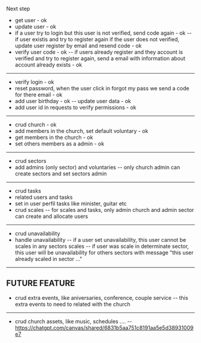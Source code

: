 Next step

- get user - ok
- update user - ok
- if a user try to login but this user is not verified, send code again - ok
  -- if user existis and try to register again if the user does not verified, update user register by email and resend code - ok
- verify user code - ok
  -- if users already register and they account is verified and try to register again, send a email with information about account already exists - ok

---

- verify login - ok
- reset password, when the user click in forgot my pass we send a code for there email - ok
- add user birthday - ok
  -- update user data - ok
- add user id in requests to verify permissions - ok

---

- crud church - ok
- add members in the church, set default voluntary - ok
- get members in the church - ok
- set others members as a admin - ok

---

- crud sectors
- add admins (only sector) and voluntaries
  -- only church admin can create sectors and set sectors admin

---

- crud tasks
- related users and tasks
- set in user perfil tasks like minister, guitar etc
- crud scales
  -- for scales and tasks, only admin church and admin sector can create and allocate users

---

- crud unavailability
- handle unavailability
  -- if a user set unavailability, this user cannot be scales in any sectors scales
  -- if user was scale in determinate sector, this user will be unavailability for others sectors with message "this user already scaled in sector ..."

---

## FUTURE FEATURE

- crud extra events, like aniversaries, conference, couple service
  -- this extra events to need to related with the church

---

- crud church assets, like music, schedules ....
  -- https://chatgpt.com/canvas/shared/6831b5aa751c8191aa5e5d38931009e7
